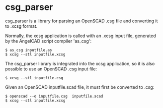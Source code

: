 # csg_parser 

csg_parser is a library for parsing an OpenSCAD .csg file and converting it to .xcsg format.

Normally, the xcsg application is called with an .xcsg input file, generated by the AngelCAD script compiler 'as_csg':

    $ as_csg inputfile.as
    $ xcsg --stl inputfile.xcsg
   
The csg_parser library is integrated into the xcsg application, so it is also possible to use an OpenSCAD .csg input file:

    $ xcsg --stl inputfile.csg  

Given an OpenSCAD inputfile.scad file, it must first be converted to .csg:

    $ openscad --o inputfile.csg  inputfile.scad
    $ xcsg --stl inputfile.xcsg
   
